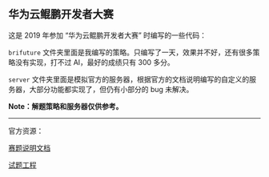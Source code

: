 ## 华为云鲲鹏开发者大赛

这是 2019 年参加 “华为云鲲鹏开发者大赛” 时编写的一些代码：

`brifuture` 文件夹里面是我编写的策略。只编写了一天，效果并不好，还有很多策略没有实现，打不过 AI，最好的成绩只有 300 多分。

`server` 文件夹里面是模拟官方的服务器，根据官方的文档说明编写的自定义的服务器，大部分功能都实现了，但仍有小部分的 bug 未解决。

**Note：解题策略和服务器仅供参考。**

-----
官方资源：

[赛题说明文档](https://bbs.huaweicloud.com/forum/thread-21027-1-1.html)

[试题工程](https://developer-res-cbc-cn.obs.cn-north-1.myhwclouds.com/competition/%E5%8D%8E%E4%B8%BA%E4%BA%91%E9%B2%B2%E9%B9%8F%E5%BC%80%E5%8F%91%E8%80%85%E5%A4%A7%E8%B5%9B-%E8%AF%95%E9%A2%98%E5%B7%A5%E7%A8%8B0801.zip)